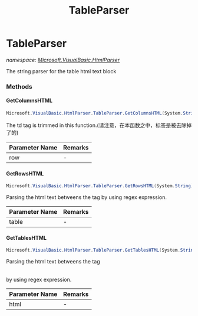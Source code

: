 ﻿---
title: TableParser
---

# TableParser
_namespace: [Microsoft.VisualBasic.HtmlParser](N-Microsoft.VisualBasic.HtmlParser.html)_

The string parser for the table html text block

### Methods

#### GetColumnsHTML
```csharp
Microsoft.VisualBasic.HtmlParser.TableParser.GetColumnsHTML(System.String)
```
The td tag is trimmed in this function.(请注意，在本函数之中，<td>标签是被去除掉了的)

|Parameter Name|Remarks|
|--------------|-------|
|row|-|


#### GetRowsHTML
```csharp
Microsoft.VisualBasic.HtmlParser.TableParser.GetRowsHTML(System.String)
```
Parsing the html text betweens the tag <tr></tr> by using regex expression.

|Parameter Name|Remarks|
|--------------|-------|
|table|-|


#### GetTablesHTML
```csharp
Microsoft.VisualBasic.HtmlParser.TableParser.GetTablesHTML(System.String)
```
Parsing the html text betweens the tag <table></table> by using regex expression.

|Parameter Name|Remarks|
|--------------|-------|
|html|-|





